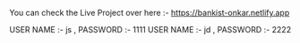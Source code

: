 You can check the Live Project over here :- https://bankist-onkar.netlify.app

USER NAME :- js , PASSWORD :- 1111
USER NAME :- jd , PASSWORD :- 2222
